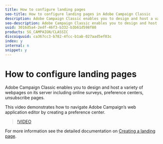 ```yaml
---
title: How to configure landing pages
seo-title: How to configure landing pages in Adobe Campaign Classic
description: Adobe Campaign Classic enables you to design and host a variety of webpages on its server including online surveys, preference centers, unsubscribe pages. This video demonstrates how to navigate Adobe Campaign’s web application editor by creating a preference center.
seo-description: Adobe Campaign Classic enables you to design and host a variety of webpages on its server including online surveys, preference centers, unsubscribe pages. This video demonstrates how to navigate Adobe Campaign’s web application editor by creating a preference center.
uuid: 3016d5a4-2edf-46f3-b332-b3b61d598f80
products: SG_CAMPAIGN/CLASSIC
discoiquuid: ca367cc3-b782-4fcc-b1ab-027aad5ef03c
index: y
internal: n
snippet: y
---
```


# How to configure landing pages

Adobe Campaign Classic enables you to design and host a variety of webpages on its server including online surveys, preference centers, unsubscribe pages. 

This video demonstrates how to navigate Adobe Campaign’s web application editor by creating a preference center.

>[!VIDEO](https://video.tv.adobe.com/v/25041?quality=12)

For more information see the detailed documentation on [Creating a landing page](https://docs.campaign.adobe.com/doc/AC/en/WEB_Editing_HTML_content_Creating_a_landing_page.html).
